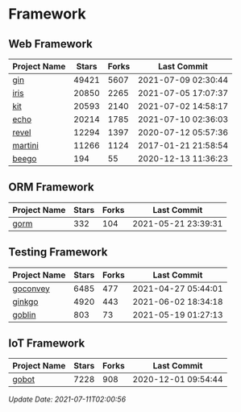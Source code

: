 # Framework

## Web Framework
| Project Name | Stars | Forks | Last Commit |
| ------------ | ----- | ----- | ----------- |
| [gin](https://github.com/gin-gonic/gin) | 49421 | 5607 | 2021-07-09 02:30:44 |
| [iris](https://github.com/kataras/iris) | 20850 | 2265 | 2021-07-05 17:07:37 |
| [kit](https://github.com/go-kit/kit) | 20593 | 2140 | 2021-07-02 14:58:17 |
| [echo](https://github.com/labstack/echo) | 20214 | 1785 | 2021-07-10 02:36:03 |
| [revel](https://github.com/revel/revel) | 12294 | 1397 | 2020-07-12 05:57:36 |
| [martini](https://github.com/go-martini/martini) | 11266 | 1124 | 2017-01-21 21:58:54 |
| [beego](https://github.com/astaxie/beego) | 194 | 55 | 2020-12-13 11:36:23 |

## ORM Framework
| Project Name | Stars | Forks | Last Commit |
| ------------ | ----- | ----- | ----------- |
| [gorm](https://github.com/jinzhu/gorm) | 332 | 104 | 2021-05-21 23:39:31 |

## Testing Framework
| Project Name | Stars | Forks | Last Commit |
| ------------ | ----- | ----- | ----------- |
| [goconvey](https://github.com/smartystreets/goconvey) | 6485 | 477 | 2021-04-27 05:44:01 |
| [ginkgo](https://github.com/onsi/ginkgo) | 4920 | 443 | 2021-06-02 18:34:18 |
| [goblin](https://github.com/franela/goblin) | 803 | 73 | 2021-05-19 01:27:13 |

## IoT Framework
| Project Name | Stars | Forks | Last Commit |
| ------------ | ----- | ----- | ----------- |
| [gobot](https://github.com/hybridgroup/gobot) | 7228 | 908 | 2020-12-01 09:54:44 |

*Update Date: 2021-07-11T02:00:56*